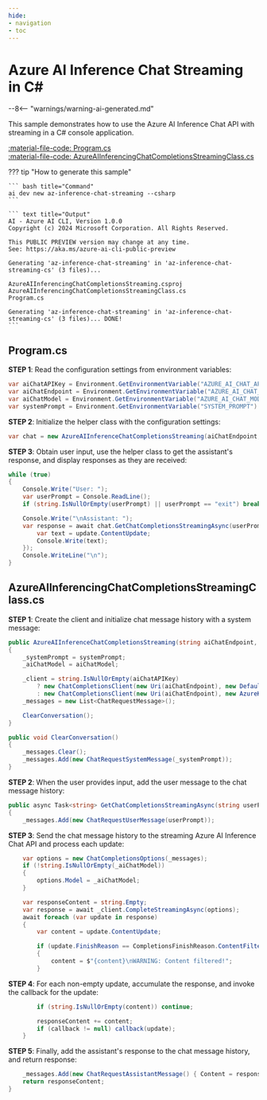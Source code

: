 ```yaml
---
hide:
- navigation
- toc
---
```

# Azure AI Inference Chat Streaming in C\#

--8<-- "warnings/warning-ai-generated.md"

This sample demonstrates how to use the Azure AI Inference Chat API with streaming in a C# console application.

[:material-file-code: Program.cs](https://raw.githubusercontent.com/robch/book-of-ai/main/docs/samples/az-inference-chat-streaming-cs/Program.cs)  
[:material-file-code: AzureAIInferencingChatCompletionsStreamingClass.cs](https://raw.githubusercontent.com/robch/book-of-ai/main/docs/samples/az-inference-chat-streaming-cs/AzureAIInferencingChatCompletionsStreamingClass.cs)  

??? tip "How to generate this sample"

    ``` bash title="Command"
    ai dev new az-inference-chat-streaming --csharp
    ```

    ``` text title="Output"
    AI - Azure AI CLI, Version 1.0.0
    Copyright (c) 2024 Microsoft Corporation. All Rights Reserved.

    This PUBLIC PREVIEW version may change at any time.
    See: https://aka.ms/azure-ai-cli-public-preview

    Generating 'az-inference-chat-streaming' in 'az-inference-chat-streaming-cs' (3 files)...

    AzureAIInferencingChatCompletionsStreaming.csproj
    AzureAIInferencingChatCompletionsStreamingClass.cs
    Program.cs

    Generating 'az-inference-chat-streaming' in 'az-inference-chat-streaming-cs' (3 files)... DONE!
    ```


## Program.cs

**STEP 1**: Read the configuration settings from environment variables:

``` csharp title="Program.cs"
var aiChatAPIKey = Environment.GetEnvironmentVariable("AZURE_AI_CHAT_API_KEY") ?? "<insert your OpenAI API key here>";
var aiChatEndpoint = Environment.GetEnvironmentVariable("AZURE_AI_CHAT_ENDPOINT") ?? "<insert your OpenAI endpoint here>";
var aiChatModel = Environment.GetEnvironmentVariable("AZURE_AI_CHAT_MODEL");
var systemPrompt = Environment.GetEnvironmentVariable("SYSTEM_PROMPT") ?? "You are a helpful AI assistant.";
```

**STEP 2**: Initialize the helper class with the configuration settings:

``` csharp title="Program.cs"
var chat = new AzureAIInferenceChatCompletionsStreaming(aiChatEndpoint, aiChatAPIKey, aiChatModel, systemPrompt);
```

**STEP 3**: Obtain user input, use the helper class to get the assistant's response, and display responses as they are received:

``` csharp title="Program.cs"
while (true)
{
    Console.Write("User: ");
    var userPrompt = Console.ReadLine();
    if (string.IsNullOrEmpty(userPrompt) || userPrompt == "exit") break;

    Console.Write("\nAssistant: ");
    var response = await chat.GetChatCompletionsStreamingAsync(userPrompt, update => {
        var text = update.ContentUpdate;
        Console.Write(text);
    });
    Console.WriteLine("\n");
}
```

## AzureAIInferencingChatCompletionsStreamingClass.cs

**STEP 1**: Create the client and initialize chat message history with a system message:

``` csharp title="AzureAIInferencingChatCompletionsStreamingClass.cs"
public AzureAIInferenceChatCompletionsStreaming(string aiChatEndpoint, string aiChatAPIKey, string? aiChatModel, string systemPrompt)
{
    _systemPrompt = systemPrompt;
    _aiChatModel = aiChatModel;

    _client = string.IsNullOrEmpty(aiChatAPIKey)
        ? new ChatCompletionsClient(new Uri(aiChatEndpoint), new DefaultAzureCredential())
        : new ChatCompletionsClient(new Uri(aiChatEndpoint), new AzureKeyCredential(aiChatAPIKey));
    _messages = new List<ChatRequestMessage>();

    ClearConversation();
}

public void ClearConversation()
{
    _messages.Clear();
    _messages.Add(new ChatRequestSystemMessage(_systemPrompt));
}
```

**STEP 2**: When the user provides input, add the user message to the chat message history:

``` csharp title="AzureAIInferencingChatCompletionsStreamingClass.cs"
public async Task<string> GetChatCompletionsStreamingAsync(string userPrompt, Action<StreamingChatCompletionsUpdate>? callback = null)
{
    _messages.Add(new ChatRequestUserMessage(userPrompt));
```

**STEP 3**: Send the chat message history to the streaming Azure AI Inference Chat API and process each update:

``` csharp title="AzureAIInferencingChatCompletionsStreamingClass.cs"
    var options = new ChatCompletionsOptions(_messages);
    if (!string.IsNullOrEmpty(_aiChatModel))
    {
        options.Model = _aiChatModel;
    }

    var responseContent = string.Empty;
    var response = await _client.CompleteStreamingAsync(options);
    await foreach (var update in response)
    {
        var content = update.ContentUpdate;

        if (update.FinishReason == CompletionsFinishReason.ContentFiltered)
        {
            content = $"{content}\nWARNING: Content filtered!";
        }
```

**STEP 4**: For each non-empty update, accumulate the response, and invoke the callback for the update:

``` csharp title="AzureAIInferencingChatCompletionsStreamingClass.cs"
        if (string.IsNullOrEmpty(content)) continue;

        responseContent += content;
        if (callback != null) callback(update);
    }
```

**STEP 5**: Finally, add the assistant's response to the chat message history, and return response:

``` csharp title="AzureAIInferencingChatCompletionsStreamingClass.cs"
    _messages.Add(new ChatRequestAssistantMessage() { Content = responseContent });
    return responseContent;
}
```